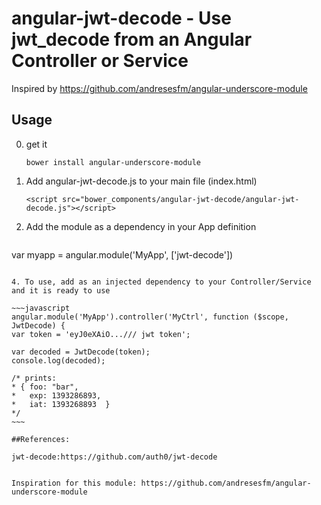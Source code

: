 angular-jwt-decode - Use jwt_decode from an Angular Controller or Service
======
Inspired by https://github.com/andresesfm/angular-underscore-module


## Usage

0. get it 

   ```bower install angular-underscore-module```

1. Add angular-jwt-decode.js to your main file (index.html)

    ```<script src="bower_components/angular-jwt-decode/angular-jwt-decode.js"></script>```

3. Add the module as a dependency in your App definition

   ```javascript
  var myapp = angular.module('MyApp', ['jwt-decode'])
   ```

4. To use, add as an injected dependency to your Controller/Service and it is ready to use

  ~~~javascript
angular.module('MyApp').controller('MyCtrl', function ($scope, JwtDecode) {
var token = 'eyJ0eXAiO.../// jwt token';

var decoded = JwtDecode(token);
console.log(decoded);

/* prints:
 * { foo: "bar",
 *   exp: 1393286893,
 *   iat: 1393268893  }
 */
~~~

##References:
  
 jwt-decode:https://github.com/auth0/jwt-decode


Inspiration for this module: https://github.com/andresesfm/angular-underscore-module
